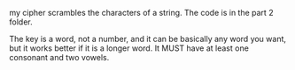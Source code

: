 my cipher scrambles the characters of a string. The code is in the part 2 folder.

The key is a word, not a number, and it can be basically any word you want, but it works better if it is a longer word. It MUST have at least one consonant and two vowels.